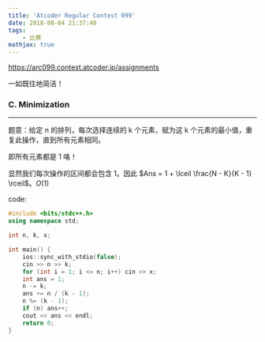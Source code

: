```yaml
---
title: 'Atcoder Regular Contest 099'
date: 2018-08-04 21:37:40
tags: 
    - 比赛
mathjax: true
---
```


https://arc099.contest.atcoder.jp/assignments

一如既往地简洁！

### C. Minimization
-----

题意：给定 n 的排列，每次选择连续的 k 个元素，赋为这 k 个元素的最小值，重复此操作，直到所有元素相同。

即所有元素都是 1 咯！

显然我们每次操作的区间都会包含 1。因此 $Ans = 1 + \lceil \frac{N - K}{K - 1} \rceil$。$O(1)$

code:
``` c++
#include <bits/stdc++.h>
using namespace std;

int n, k, x;

int main() {
    ios::sync_with_stdio(false);
    cin >> n >> k;
    for (int i = 1; i <= n; i++) cin >> x;
    int ans = 1;
    n -= k;
    ans += n / (k - 1);
    n %= (k - 1);
    if (n) ans++;
    cout << ans << endl;
    return 0;
}
```